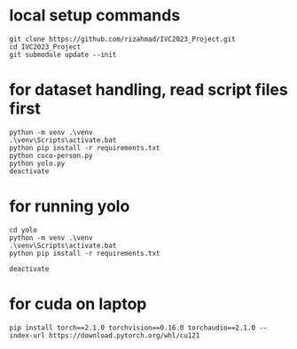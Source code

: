 # local setup commands
```
git clone https://github.com/rizahmad/IVC2023_Project.git
cd IVC2023_Project
git submodule update --init
```

# for dataset handling, read script files first
```
python -m venv .\venv
.\venv\Scripts\activate.bat
python pip install -r requirements.txt
python coco-person.py
python yolo.py
deactivate
```

# for running yolo
```
cd yolo
python -m venv .\venv
.\venv\Scripts\activate.bat
python pip install -r requirements.txt

deactivate
```
# for cuda on laptop
```
pip install torch==2.1.0 torchvision==0.16.0 torchaudio==2.1.0 --index-url https://download.pytorch.org/whl/cu121
```